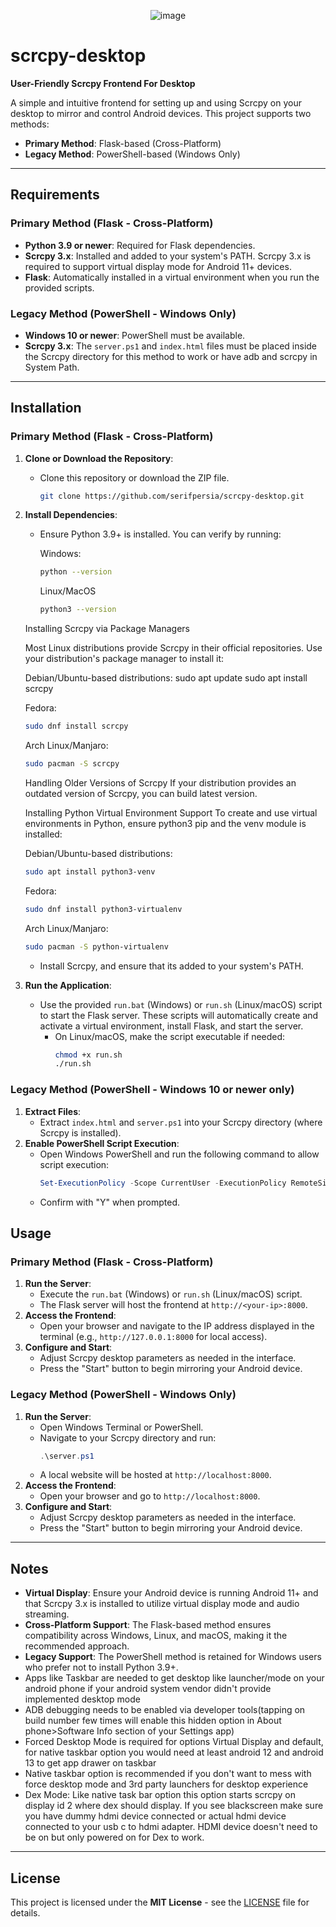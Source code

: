 <div align="center">

![image](https://github.com/user-attachments/assets/5279dc24-5b57-48d4-8d23-8ad484e658e2)

</div>

# scrcpy-desktop

**User-Friendly Scrcpy Frontend For Desktop**

A simple and intuitive frontend for setting up and using Scrcpy on your desktop to mirror and control Android devices. This project supports two methods:
- **Primary Method**: Flask-based (Cross-Platform)
- **Legacy Method**: PowerShell-based (Windows Only)

---

## Requirements

### Primary Method (Flask - Cross-Platform)
- **Python 3.9 or newer**: Required for Flask dependencies.
- **Scrcpy 3.x**: Installed and added to your system's PATH. Scrcpy 3.x is required to support virtual display mode for Android 11+ devices.
- **Flask**: Automatically installed in a virtual environment when you run the provided scripts.

### Legacy Method (PowerShell - Windows Only)
- **Windows 10 or newer**: PowerShell must be available.
- **Scrcpy 3.x**: The `server.ps1` and `index.html` files must be placed inside the Scrcpy directory for this method to work or have adb and scrcpy in System Path.

---

## Installation

### Primary Method (Flask - Cross-Platform)
1. **Clone or Download the Repository**:
   - Clone this repository or download the ZIP file.
     ```bash
     git clone https://github.com/serifpersia/scrcpy-desktop.git
     ```
2. **Install Dependencies**:
   - Ensure Python 3.9+ is installed. You can verify by running:

     Windows:
     ```bash
     python --version
     ```
     Linux/MacOS
     ```bash
     python3 --version
     ```
   Installing Scrcpy via Package Managers

   Most Linux distributions provide Scrcpy in their official repositories. Use your distribution's package manager to install it:
   
   Debian/Ubuntu-based distributions:
   sudo apt update
   sudo apt install scrcpy
   
   Fedora:
    ```bash
   sudo dnf install scrcpy
    ```
   Arch Linux/Manjaro:
    ```bash
   sudo pacman -S scrcpy
    ```
   Handling Older Versions of Scrcpy
   If your distribution provides an outdated version of Scrcpy, you can build latest version.
   
   Installing Python Virtual Environment Support
   To create and use virtual environments in Python, ensure python3 pip and the venv module is installed:
   
   Debian/Ubuntu-based distributions:
    ```bash
   sudo apt install python3-venv
    ```
   Fedora:
    ```bash
   sudo dnf install python3-virtualenv
    ```
   Arch Linux/Manjaro:
    ```bash
   sudo pacman -S python-virtualenv
    ```

   - Install Scrcpy, and ensure that its added to your system's PATH.
3. **Run the Application**:
   - Use the provided `run.bat` (Windows) or `run.sh` (Linux/macOS) script to start the Flask server. These scripts will automatically create and activate a virtual environment, install Flask, and start the server.
     - On Linux/macOS, make the script executable if needed:
       ```bash
       chmod +x run.sh
       ./run.sh
       ```
### Legacy Method (PowerShell - Windows 10 or newer only)
1. **Extract Files**:
   - Extract `index.html` and `server.ps1` into your Scrcpy directory (where Scrcpy is installed).
2. **Enable PowerShell Script Execution**:
   - Open Windows PowerShell and run the following command to allow script execution:
     ```powershell
     Set-ExecutionPolicy -Scope CurrentUser -ExecutionPolicy RemoteSigned
     ```
   - Confirm with "Y" when prompted.

## Usage

### Primary Method (Flask - Cross-Platform)
1. **Run the Server**:
   - Execute the `run.bat` (Windows) or `run.sh` (Linux/macOS) script.
   - The Flask server will host the frontend at `http://<your-ip>:8000`.
2. **Access the Frontend**:
   - Open your browser and navigate to the IP address displayed in the terminal (e.g., `http://127.0.0.1:8000` for local access).
3. **Configure and Start**:
   - Adjust Scrcpy desktop parameters as needed in the interface.
   - Press the "Start" button to begin mirroring your Android device.

### Legacy Method (PowerShell - Windows Only)
1. **Run the Server**:
   - Open Windows Terminal or PowerShell.
   - Navigate to your Scrcpy directory and run:
     ```powershell
     .\server.ps1
     ```
   - A local website will be hosted at `http://localhost:8000`.
2. **Access the Frontend**:
   - Open your browser and go to `http://localhost:8000`.
3. **Configure and Start**:
   - Adjust Scrcpy desktop parameters as needed in the interface.
   - Press the "Start" button to begin mirroring your Android device.

---

## Notes
- **Virtual Display**: Ensure your Android device is running Android 11+ and that Scrcpy 3.x is installed to utilize virtual display mode and audio streaming.
- **Cross-Platform Support**: The Flask-based method ensures compatibility across Windows, Linux, and macOS, making it the recommended approach.
- **Legacy Support**: The PowerShell method is retained for Windows users who prefer not to install Python 3.9+.
- Apps like Taskbar are needed to get desktop like launcher/mode on your android phone if your android system vendor didn't provide implemented desktop mode
- ADB debugging needs to be enabled via developer tools(tapping on build number few times will enable this hidden option in About phone>Software Info section of your Settings app)
- Forced Desktop Mode is required for options Virtual Display and default, for native taskbar option you would need at least android 12 and android 13 to get app drawer on taskbar
- Native taskbar option is recommended if you don't want to mess with force desktop mode and 3rd party launchers for desktop experience
- Dex Mode: Like native task bar option this option starts scrcpy on display id 2 where dex should display. If you see blackscreen make sure you have dummy hdmi device connected or actual hdmi device connected to your usb c to hdmi adapter. HDMI device doesn't need to be on but only powered on for Dex to work.
---

## License
This project is licensed under the **MIT License** - see the [LICENSE](LICENSE) file for details.
